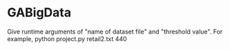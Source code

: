 # GABigData

Give runtime arguments of "name of dataset file" and "threshold value". For example, python project.py retail2.txt 440
